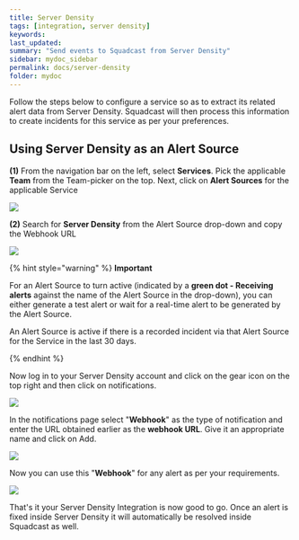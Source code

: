 ```yaml
---
title: Server Density
tags: [integration, server density]
keywords: 
last_updated: 
summary: "Send events to Squadcast from Server Density"
sidebar: mydoc_sidebar
permalink: docs/server-density
folder: mydoc
---
```


Follow the steps below to configure a service so as to extract its related alert data from Server Density. Squadcast will then process this information to create incidents for this service as per your preferences.

## Using Server Density as an Alert Source

**(1)** From the navigation bar on the left, select **Services**. Pick the applicable **Team** from the Team-picker on the top. Next, click on **Alert Sources** for the applicable Service

![](../../.gitbook/assets/alert\_source\_1.png)

**(2)** Search for **Server Density** from the Alert Source drop-down and copy the Webhook URL

![](../../.gitbook/assets/server\_density\_1.png)

{% hint style="warning" %} 
<b>Important</b>
<p>For an Alert Source to turn active (indicated by a <b>green dot - Receiving alerts</b> against the name of the Alert Source in the drop-down), you can either generate a test alert or wait for a real-time alert to be generated by the Alert Source.</p>
<p>An Alert Source is active if there is a recorded incident via that Alert Source for the Service in the last 30 days.</p>
{% endhint %}

Now log in to your Server Density account and click on the gear icon on the top right and then click on notifications.

![](../../.gitbook/assets/server\_density\_2.png)

In the notifications page select "**Webhook**" as the type of notification and enter the URL obtained earlier as the **webhook URL**. Give it an appropriate name and click on Add.

![](../../.gitbook/assets/server\_density\_3.png)

Now you can use this "**Webhook**" for any alert as per your requirements.

![](../../.gitbook/assets/server\_density\_4.png)

That's it your Server Density Integration is now good to go. Once an alert is fixed inside Server Density it will automatically be resolved inside Squadcast as well.